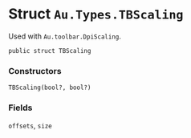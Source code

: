 # Struct `Au.Types.TBScaling`

Used with `Au.toolbar.DpiScaling`.

```
public struct TBScaling
```

### Constructors

`TBScaling(bool?, bool?)`

### Fields

`offsets`, `size`